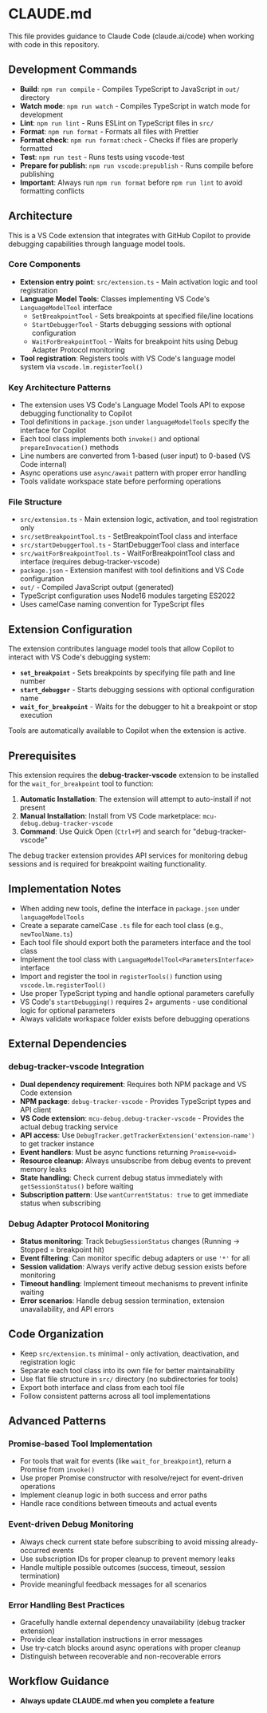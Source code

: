 # CLAUDE.md

This file provides guidance to Claude Code (claude.ai/code) when working with code in this repository.

## Development Commands

- **Build**: `npm run compile` - Compiles TypeScript to JavaScript in `out/` directory
- **Watch mode**: `npm run watch` - Compiles TypeScript in watch mode for development
- **Lint**: `npm run lint` - Runs ESLint on TypeScript files in `src/`
- **Format**: `npm run format` - Formats all files with Prettier
- **Format check**: `npm run format:check` - Checks if files are properly formatted
- **Test**: `npm run test` - Runs tests using vscode-test
- **Prepare for publish**: `npm run vscode:prepublish` - Runs compile before publishing
- **Important**: Always run `npm run format` before `npm run lint` to avoid formatting conflicts

## Architecture

This is a VS Code extension that integrates with GitHub Copilot to provide debugging capabilities through language model tools.

### Core Components

- **Extension entry point**: `src/extension.ts` - Main activation logic and tool registration
- **Language Model Tools**: Classes implementing VS Code's `LanguageModelTool` interface
  - `SetBreakpointTool` - Sets breakpoints at specified file/line locations
  - `StartDebuggerTool` - Starts debugging sessions with optional configuration
  - `WaitForBreakpointTool` - Waits for breakpoint hits using Debug Adapter Protocol monitoring
- **Tool registration**: Registers tools with VS Code's language model system via `vscode.lm.registerTool()`

### Key Architecture Patterns

- The extension uses VS Code's Language Model Tools API to expose debugging functionality to Copilot
- Tool definitions in `package.json` under `languageModelTools` specify the interface for Copilot
- Each tool class implements both `invoke()` and optional `prepareInvocation()` methods
- Line numbers are converted from 1-based (user input) to 0-based (VS Code internal)
- Async operations use `async/await` pattern with proper error handling
- Tools validate workspace state before performing operations

### File Structure

- `src/extension.ts` - Main extension logic, activation, and tool registration only
- `src/setBreakpointTool.ts` - SetBreakpointTool class and interface
- `src/startDebuggerTool.ts` - StartDebuggerTool class and interface
- `src/waitForBreakpointTool.ts` - WaitForBreakpointTool class and interface (requires debug-tracker-vscode)
- `package.json` - Extension manifest with tool definitions and VS Code configuration
- `out/` - Compiled JavaScript output (generated)
- TypeScript configuration uses Node16 modules targeting ES2022
- Uses camelCase naming convention for TypeScript files

## Extension Configuration

The extension contributes language model tools that allow Copilot to interact with VS Code's debugging system:

- **`set_breakpoint`** - Sets breakpoints by specifying file path and line number
- **`start_debugger`** - Starts debugging sessions with optional configuration name
- **`wait_for_breakpoint`** - Waits for the debugger to hit a breakpoint or stop execution

Tools are automatically available to Copilot when the extension is active.

## Prerequisites

This extension requires the **debug-tracker-vscode** extension to be installed for the `wait_for_breakpoint` tool to function:

1. **Automatic Installation**: The extension will attempt to auto-install if not present
2. **Manual Installation**: Install from VS Code marketplace: `mcu-debug.debug-tracker-vscode`
3. **Command**: Use Quick Open (`Ctrl+P`) and search for "debug-tracker-vscode"

The debug tracker extension provides API services for monitoring debug sessions and is required for breakpoint waiting functionality.

## Implementation Notes

- When adding new tools, define the interface in `package.json` under `languageModelTools`
- Create a separate camelCase `.ts` file for each tool class (e.g., `newToolName.ts`)
- Each tool file should export both the parameters interface and the tool class
- Implement the tool class with `LanguageModelTool<ParametersInterface>` interface
- Import and register the tool in `registerTools()` function using `vscode.lm.registerTool()`
- Use proper TypeScript typing and handle optional parameters carefully
- VS Code's `startDebugging()` requires 2+ arguments - use conditional logic for optional parameters
- Always validate workspace folder exists before debugging operations

## External Dependencies

### debug-tracker-vscode Integration
- **Dual dependency requirement**: Requires both NPM package and VS Code extension
- **NPM package**: `debug-tracker-vscode` - Provides TypeScript types and API client
- **VS Code extension**: `mcu-debug.debug-tracker-vscode` - Provides the actual debug tracking service
- **API access**: Use `DebugTracker.getTrackerExtension('extension-name')` to get tracker instance
- **Event handlers**: Must be async functions returning `Promise<void>`
- **Resource cleanup**: Always unsubscribe from debug events to prevent memory leaks
- **State handling**: Check current debug status immediately with `getSessionStatus()` before waiting
- **Subscription pattern**: Use `wantCurrentStatus: true` to get immediate status when subscribing

### Debug Adapter Protocol Monitoring
- **Status monitoring**: Track `DebugSessionStatus` changes (Running → Stopped = breakpoint hit)
- **Event filtering**: Can monitor specific debug adapters or use `'*'` for all
- **Session validation**: Always verify active debug session exists before monitoring
- **Timeout handling**: Implement timeout mechanisms to prevent infinite waiting
- **Error scenarios**: Handle debug session termination, extension unavailability, and API errors

## Code Organization

- Keep `src/extension.ts` minimal - only activation, deactivation, and registration logic
- Separate each tool class into its own file for better maintainability
- Use flat file structure in `src/` directory (no subdirectories for tools)
- Export both interface and class from each tool file
- Follow consistent patterns across all tool implementations

## Advanced Patterns

### Promise-based Tool Implementation
- For tools that wait for events (like `wait_for_breakpoint`), return a Promise from `invoke()`
- Use proper Promise constructor with resolve/reject for event-driven operations
- Implement cleanup logic in both success and error paths
- Handle race conditions between timeouts and actual events

### Event-driven Debug Monitoring
- Always check current state before subscribing to avoid missing already-occurred events
- Use subscription IDs for proper cleanup to prevent memory leaks
- Handle multiple possible outcomes (success, timeout, session termination)
- Provide meaningful feedback messages for all scenarios

### Error Handling Best Practices
- Gracefully handle external dependency unavailability (debug tracker extension)
- Provide clear installation instructions in error messages
- Use try-catch blocks around async operations with proper cleanup
- Distinguish between recoverable and non-recoverable errors

## Workflow Guidance

- **Always update CLAUDE.md when you complete a feature**